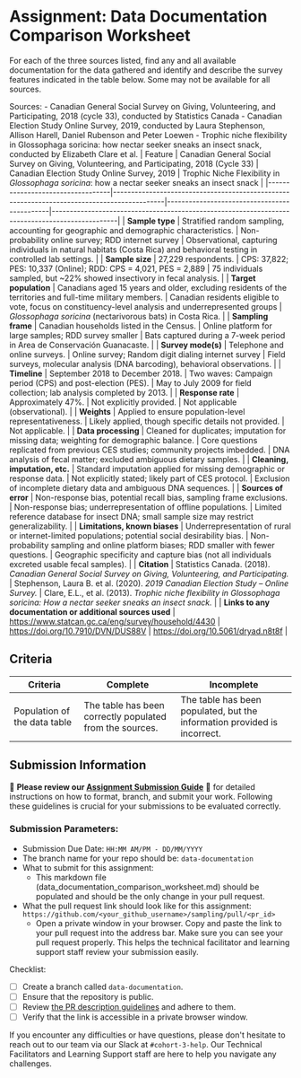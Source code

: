 # Assignment: Data Documentation Comparison Worksheet

For each of the three sources listed, find any and all available documentation for the data gathered and identify and describe the survey features indicated in the table below. Some may not be available for all sources.

Sources: - Canadian General Social Survey on Giving, Volunteering, and Participating, 2018 (cycle 33), conducted by Statistics Canada - Canadian Election Study Online Survey, 2019, conducted by Laura Stephenson, Allison Harell, Daniel Rubenson and Peter Loewen - Trophic niche flexibility in Glossophaga soricina: how nectar seeker sneaks an insect snack, conducted by Elizabeth Clare et al.
| Feature                          | Canadian General Social Survey on Giving, Volunteering, and Participating, 2018 (Cycle 33) | Canadian Election Study Online Survey, 2019 | Trophic Niche Flexibility in *Glossophaga soricina*: how a nectar seeker sneaks an insect snack |
|----------------------------------|--------------------------------------------------------------------------------------------|---------------------------------------------|------------------------------------------------------------------------------------------------|
| **Sample type**                  | Stratified random sampling, accounting for geographic and demographic characteristics.     | Non-probability online survey; RDD internet survey | Observational, capturing individuals in natural habitats (Costa Rica) and behavioral testing in controlled lab settings. |
| **Sample size**                  | 27,229 respondents.                                                                        | CPS: 37,822; PES: 10,337 (Online); RDD: CPS = 4,021, PES = 2,889 | 75 individuals sampled, but ~22% showed insectivory in fecal analysis. |
| **Target population**            | Canadians aged 15 years and older, excluding residents of the territories and full-time military members. | Canadian residents eligible to vote, focus on constituency-level analysis and underrepresented groups | *Glossophaga soricina* (nectarivorous bats) in Costa Rica. |
| **Sampling frame**               | Canadian households listed in the Census.                                                  | Online platform for large samples; RDD survey smaller | Bats captured during a 7-week period in Area de Conservación Guanacaste. |
| **Survey mode(s)**               | Telephone and online surveys.                                                              | Online survey; Random digit dialing internet survey | Field surveys, molecular analysis (DNA barcoding), behavioral observations. |
| **Timeline**                     | September 2018 to December 2018.                                                           | Two waves: Campaign period (CPS) and post-election (PES). | May to July 2009 for field collection; lab analysis completed by 2013. |
| **Response rate**                | Approximately 47%.                                                                         | Not explicitly provided. | Not applicable (observational). |
| **Weights**                      | Applied to ensure population-level representativeness.                                     | Likely applied, though specific details not provided. | Not applicable. |
| **Data processing**              | Cleaned for duplicates; imputation for missing data; weighting for demographic balance.    | Core questions replicated from previous CES studies; community projects imbedded. | DNA analysis of fecal matter; excluded ambiguous dietary samples. |
| **Cleaning, imputation, etc.**   | Standard imputation applied for missing demographic or response data.                      | Not explicitly stated; likely part of CES protocol. | Exclusion of incomplete dietary data and ambiguous DNA sequences. |
| **Sources of error**             | Non-response bias, potential recall bias, sampling frame exclusions.                       | Non-response bias; underrepresentation of offline populations. | Limited reference database for insect DNA; small sample size may restrict generalizability. |
| **Limitations, known biases**    | Underrepresentation of rural or internet-limited populations; potential social desirability bias. | Non-probability sampling and online platform biases; RDD smaller with fewer questions. | Geographic specificity and capture bias (not all individuals excreted usable fecal samples). |
| **Citation**                     | Statistics Canada. (2018). *Canadian General Social Survey on Giving, Volunteering, and Participating.* | Stephenson, Laura B. et al. (2020). *2019 Canadian Election Study – Online Survey.* | Clare, E.L., et al. (2013). *Trophic niche flexibility in Glossophaga soricina: How a nectar seeker sneaks an insect snack.* |
| **Links to any documentation or additional sources used**                        | https://www.statcan.gc.ca/eng/survey/household/4430             | https://doi.org/10.7910/DVN/DUS88V | https://doi.org/10.5061/dryad.n8t8f |


## Criteria

|Criteria|Complete|Incomplete|
|--------|----|----|
|Population of the data table|The table has been correctly populated from the sources.|The table has been populated, but the information provided is incorrect.|

## Submission Information

🚨 **Please review our [Assignment Submission Guide](https://github.com/UofT-DSI/onboarding/blob/main/onboarding_documents/submissions.md)** 🚨 for detailed instructions on how to format, branch, and submit your work. Following these guidelines is crucial for your submissions to be evaluated correctly.

### Submission Parameters:
* Submission Due Date: `HH:MM AM/PM - DD/MM/YYYY`
* The branch name for your repo should be: `data-documentation`
* What to submit for this assignment:
     * This markdown file (data_documentation_comparison_worksheet.md) should be populated and should be the only change in your pull request.
* What the pull request link should look like for this assignment: `https://github.com/<your_github_username>/sampling/pull/<pr_id>`
     * Open a private window in your browser. Copy and paste the link to your pull request into the address bar. Make sure you can see your pull request properly. This helps the technical facilitator and learning support staff review your submission easily.

Checklist:
- [ ] Create a branch called `data-documentation`.
- [ ] Ensure that the repository is public.
- [ ] Review [the PR description guidelines](https://github.com/UofT-DSI/onboarding/blob/main/onboarding_documents/submissions.md#guidelines-for-pull-request-descriptions) and adhere to them.
- [ ] Verify that the link is accessible in a private browser window.

If you encounter any difficulties or have questions, please don't hesitate to reach out to our team via our Slack at `#cohort-3-help`. Our Technical Facilitators and Learning Support staff are here to help you navigate any challenges.
